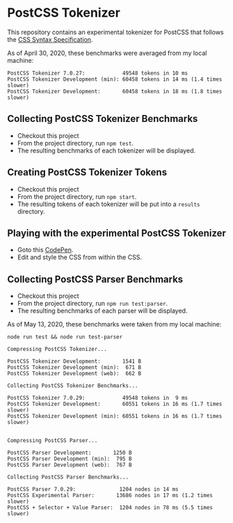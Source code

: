 # PostCSS Tokenizer

This repository contains an experimental tokenizer for PostCSS that follows the [CSS Syntax Specification](https://drafts.csswg.org/css-syntax/).

As of April 30, 2020, these benchmarks were averaged from my local machine:

```
PostCSS Tokenizer 7.0.27:            49548 tokens in 10 ms
PostCSS Tokenizer Development (min): 60458 tokens in 14 ms (1.4 times slower)
PostCSS Tokenizer Development:       60458 tokens in 18 ms (1.8 times slower)
```

## Collecting PostCSS Tokenizer Benchmarks

- Checkout this project
- From the project directory, run `npm test`.
- The resulting benchmarks of each tokenizer will be displayed.

## Creating PostCSS Tokenizer Tokens

- Checkout this project
- From the project directory, run `npm start`.
- The resulting tokens of each tokenizer will be put into a `results` directory.

## Playing with the experimental PostCSS Tokenizer

- Goto this [CodePen](https://codepen.io/jonneal/pen/YzyZwGj?editors=0100).
- Edit and style the CSS from within the CSS.

## Collecting PostCSS Parser Benchmarks

- Checkout this project
- From the project directory, run `npm run test:parser`.
- The resulting benchmarks of each parser will be displayed.

As of May 13, 2020, these benchmarks were taken from my local machine:

```
node run test && node run test-parser
```

```
Compressing PostCSS Tokenizer...

PostCSS Tokenizer Development:       1541 B
PostCSS Tokenizer Development (min):  671 B
PostCSS Tokenizer Development (web):  662 B

Collecting PostCSS Tokenizer Benchmarks...

PostCSS Tokenizer 7.0.29:            49548 tokens in  9 ms
PostCSS Tokenizer Development:       60551 tokens in 16 ms (1.7 times slower)
PostCSS Tokenizer Development (min): 60551 tokens in 16 ms (1.7 times slower)


Compressing PostCSS Parser...

PostCSS Parser Development:       1250 B
PostCSS Parser Development (min):  795 B
PostCSS Parser Development (web):  767 B

Collecting PostCSS Parser Benchmarks...

PostCSS Parser 7.0.29:              1204 nodes in 14 ms
PostCSS Experimental Parser:       13686 nodes in 17 ms (1.2 times slower)
PostCSS + Selector + Value Parser:  1204 nodes in 78 ms (5.5 times slower)
```
